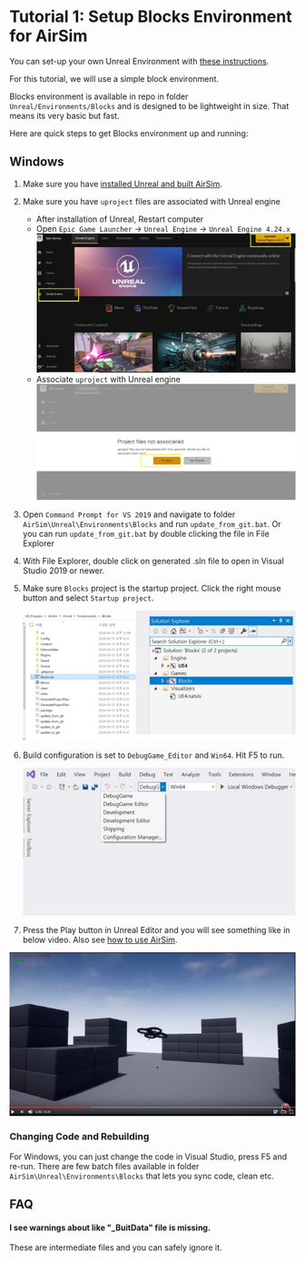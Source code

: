 
# Tutorial 1: Setup Blocks Environment for AirSim

You can set-up your own Unreal Environment with [these instructions](https://github.com/Microsoft/AirSim/#how-to-get-it).

For this tutorial, we will use a simple block environment.

Blocks environment is available in repo in folder `Unreal/Environments/Blocks` and is designed to be lightweight in size. That means its very basic but fast.

Here are quick steps to get Blocks environment up and running:

## Windows

1. Make sure you have [installed Unreal and built AirSim](..\setup\build-on-windows.md).
2. Make sure you have `uproject` files are associated with Unreal engine
   * After installation of Unreal, Restart computer
   * Open `Epic Game Launcher` -> `Unreal Engine` -> `Unreal Engine 4.24.x`
    ![epic1](epic1.jpg)
   * Associate `uproject` with Unreal engine
    ![epic1](epic2.jpg)

3. Open `Command Prompt for VS 2019` and navigate to folder `AirSim\Unreal\Environments\Blocks` and run `update_from_git.bat`. Or you can run `update_from_git.bat` by double clicking the file in File Explorer
1. With File Explorer,  double click on generated .sln file to open in Visual Studio 2019 or newer.
2. Make sure `Blocks` project is the startup project. Click the right mouse button and select `Startup project`. 

    ![block1](block1.jpg)

3. Build configuration is set to `DebugGame_Editor` and `Win64`. Hit F5 to run.

    ![block2](block2.jpg)

4. Press the Play button in Unreal Editor and you will see something like in below video. Also see [how to use AirSim](https://github.com/Microsoft/AirSim/#how-to-use-it).

[![Blocks Demo Video](../images/blocks_video.png)](https://www.youtube.com/watch?v=-r_QGaxMT4A)

### Changing Code and Rebuilding

For Windows, you can just change the code in Visual Studio, press F5 and re-run. There are few batch files available in folder `AirSim\Unreal\Environments\Blocks` that lets you sync code, clean etc.


## FAQ

#### I see warnings about like "_BuitData" file is missing. 
These are intermediate files and you can safely ignore it.
